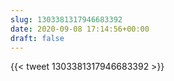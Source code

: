 ```yaml
---
slug: 1303381317946683392
date: 2020-09-08 17:14:56+00:00
draft: false
---
```


{{< tweet 1303381317946683392 >}}
